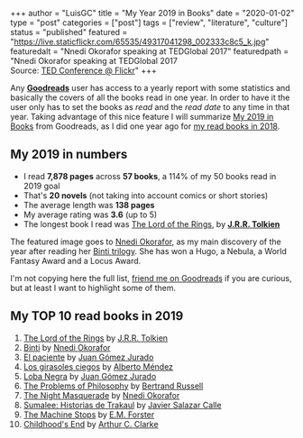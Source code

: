 +++
author = "LuisGC"
title = "My Year 2019 in Books"
date = "2020-01-02"
type = "post"
categories = ["post"]
tags = ["review", "literature", "culture"]
status = "published"
featured = "https://live.staticflickr.com/65535/49317041298_002333c8c5_k.jpg"
featuredalt = "Nnedi Okorafor speaking at TEDGlobal 2017"
featuredpath = "Nnedi Okorafor speaking at TEDGlobal 2017<br /> Source: <a href='https://www.flickr.com/photos/tedconference/36679400552'>TED Conference @ Flickr</a>"
+++

Any [**Goodreads**](https://www.goodreads.com/) user has access to a yearly report with some statistics and basically the covers of all the books read in one year. In order to have it the user only has to set the books as _read_ and the _read date_ to any time in that year. Taking advantage of this nice feature I will summarize [My 2019 in Books](https://www.goodreads.com/user/year_in_books/2019/12155365) from Goodreads, as I did one year ago for [my read books in 2018](/blog/2019/01/my-year-2018-in-books/).

## My 2019 in numbers

* I read **7,878 pages** across **57 books**, a 114% of my 50 books read in 2019 goal
* That's **20 novels** (not taking into account comics or short stories)
* The average length was **138 pages**
* My average rating was **3.6** (up to 5)
* The longest book I read was [The Lord of the Rings](https://en.wikipedia.org/wiki/The_Lord_of_the_Rings), by [**J.R.R. Tolkien**](https://en.wikipedia.org/wiki/J._R._R._Tolkien)

The featured image goes to [Nnedi Okorafor](https://en.wikipedia.org/wiki/Nnedi_Okorafor), as my main discovery of the year after reading her [Binti trilogy](https://en.wikipedia.org/wiki/Binti_(novel)). She has won a Hugo, a Nebula, a World Fantasy Award and a Locus Award.

I'm not copying here the full list, [friend me on Goodreads](https://www.goodreads.com/user/show/12155365-luis) if you are curious, but at least I want to highlight some of them.

## My TOP 10 read books in 2019

1. [The Lord of the Rings](https://www.goodreads.com/book/show/11047557-the-lord-of-the-rings) by [J.R.R. Tolkien](https://www.goodreads.com/author/show/656983.J_R_R_Tolkien)
2. [Binti](https://www.goodreads.com/book/show/25762847-binti) by [Nnedi Okorafor](https://www.goodreads.com/author/show/588356.Nnedi_Okorafor)
3. [El paciente](https://www.goodreads.com/book/show/20426394-el-paciente) by [Juan Gómez Jurado](https://www.goodreads.com/author/show/364872.Juan_Gomez_Jurado)
4. [Los girasoles ciegos](https://www.goodreads.com/book/show/119537.Los_girasoles_ciegos) by [Alberto Méndez](https://www.goodreads.com/author/show/2983359.Alberto_M_ndez)
5. [Loba Negra](https://www.goodreads.com/book/show/48078236-loba-negra) by [Juan Gómez Jurado](https://www.goodreads.com/author/show/364872.Juan_Gomez_Jurado)
6. [The Problems of Philosophy](https://www.goodreads.com/book/show/38118721-the-problems-of-philosophy) by [Bertrand Russell](https://www.goodreads.com/author/show/17854.Bertrand_Russell)
7. [The Night Masquerade](https://www.goodreads.com/book/show/34386617-the-night-masquerade) by [Nnedi Okorafor](https://www.goodreads.com/author/show/588356.Nnedi_Okorafor)
8. [Sumalee: Historias de Trakaul](https://www.goodreads.com/book/show/32765352-sumalee) by [Javier Salazar Calle](https://www.goodreads.com/author/show/8433319.Javier_Salazar_Calle)
9. [The Machine Stops](https://www.goodreads.com/book/show/36303986-the-machine-stops) by [E.M. Forster](https://www.goodreads.com/author/show/86404.E_M_Forster)
10. [Childhood's End](https://www.goodreads.com/book/show/35512681-childhood-s-end) by [Arthur C. Clarke](https://www.goodreads.com/author/show/7779.Arthur_C_Clarke)
